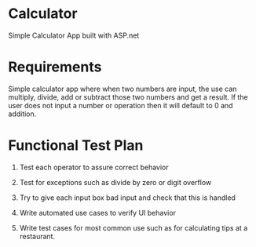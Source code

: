 # Calculator
Simple Calculator App built with ASP.net

# Requirements

Simple calculator app where when two numbers are input, the use can multiply, divide, add or subtract those two numbers and get a result. If the user does not input a number or operation then it will default to 0 and addition.

# Functional Test Plan

1) Test each operator to assure correct behavior

2) Test for exceptions such as divide by zero or digit overflow

3) Try to give each input box bad input and check that this is handled

4) Write automated use cases to verify UI behavior

5) Write test cases for most common use such as for calculating tips at a restaurant.
